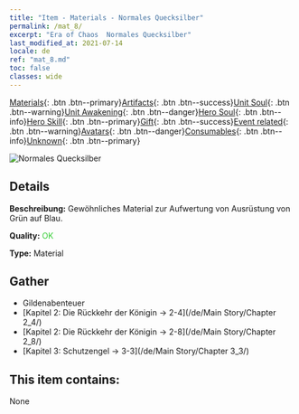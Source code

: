 ```yaml
---
title: "Item - Materials - Normales Quecksilber"
permalink: /mat_8/
excerpt: "Era of Chaos  Normales Quecksilber"
last_modified_at: 2021-07-14
locale: de
ref: "mat_8.md"
toc: false
classes: wide
---
```

 [Materials](/ItemsDE/){: .btn .btn--primary}[Artifacts](/ItemsDE/Artifacts/){: .btn .btn--success}[Unit Soul](/ItemsDE/UnitSoul/){: .btn .btn--warning}[Unit Awakening](/ItemsDE/UnitAwakening/){: .btn .btn--danger}[Hero Soul](/ItemsDE/HeroSoul/){: .btn .btn--info}[Hero Skill](/ItemsDE/HeroSkill/){: .btn .btn--primary}[Gift](/ItemsDE/Gift/){: .btn .btn--success}[Event related](/ItemsDE/Events/){: .btn .btn--warning}[Avatars](/ItemsDE/Avatars/){: .btn .btn--danger}[Consumables](/ItemsDE/Consumables/){: .btn .btn--info}[Unknown](/ItemsDE/Unknown/){: .btn .btn--primary}

 ![Normales Quecksilber](/images/t/i_cailiao_shuiyin1.png)

## Details
 **Beschreibung:** Gewöhnliches Material zur Aufwertung von Ausrüstung von Grün auf Blau.

 **Quality:** <span style="color: #32CD32">OK</span>

 **Type:** Material

## Gather

*    Gildenabenteuer 
*    [Kapitel 2: Die Rückkehr der Königin -> 2-4](/de/Main Story/Chapter 2_4/) 
*    [Kapitel 2: Die Rückkehr der Königin -> 2-8](/de/Main Story/Chapter 2_8/) 
*    [Kapitel 3: Schutzengel -> 3-3](/de/Main Story/Chapter 3_3/) 

## This item contains:

  None

